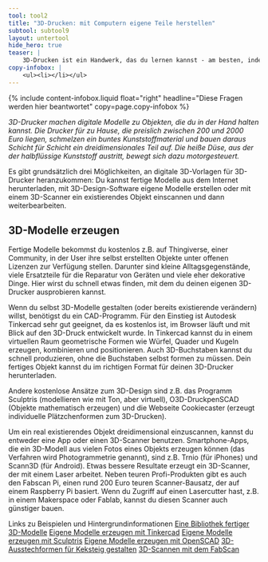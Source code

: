 ```yaml
---
tool: tool2
title: "3D-Drucken: mit Computern eigene Teile herstellen"
subtool: subtool9
layout: untertool
hide_hero: true
teaser: |
    3D-Drucken ist ein Handwerk, das du lernen kannst - am besten, indem du es ausprobierst. Hier findest du viele Tipps dazu.
copy-infobox: |
    <ul><li></li></ul>
---
```

{% include content-infobox.liquid float="right" headline="Diese Fragen werden hier beantwortet" copy=page.copy-infobox %}

*3D-Drucker machen digitale Modelle zu Objekten, die du in der Hand halten kannst. Die Drucker für zu Hause, die preislich zwischen 200 und 2000 Euro liegen, schmelzen ein buntes Kunststoffmaterial und bauen daraus Schicht für Schicht ein dreidimensionales Teil auf. Die heiße Düse, aus der der halbflüssige Kunststoff austritt, bewegt sich dazu motorgesteuert.*

Es gibt grundsätzlich drei Möglichkeiten, an digitale 3D-Vorlagen für 3D-Drucker heranzukommen: Du kannst fertige Modelle aus dem Internet herunterladen, mit 3D-Design-Software eigene Modelle erstellen oder mit einem 3D-Scanner ein existierendes Objekt einscannen und dann weiterbearbeiten.

## 3D-Modelle erzeugen
Fertige Modelle bekommst du kostenlos z.B. auf Thingiverse, einer Community, in der User ihre selbst erstellten Objekte unter offenen Lizenzen zur Verfügung stellen. Darunter sind kleine Alltagsgegenstände, viele Ersatzteile für die Reparatur von Geräten und viele eher dekorative Dinge. Hier wirst du schnell etwas finden, mit dem du deinen eigenen 3D-Drucker ausprobieren kannst.

Wenn du selbst 3D-Modelle gestalten (oder bereits existierende verändern) willst, benötigst du ein CAD-Programm. Für den Einstieg ist Autodesk Tinkercad sehr gut geeignet, da es kostenlos ist, im Browser läuft und mit Blick auf den 3D-Druck entwickelt wurde. In Tinkercad kannst du in einem virtuellen Raum geometrische Formen wie Würfel, Quader und Kugeln erzeugen, kombinieren und positionieren. Auch 3D-Buchstaben kannst du schnell produzieren, ohne die Buchstaben selbst formen zu müssen. Dein fertiges Objekt kannst du im richtigen Format für deinen 3D-Drucker herunterladen.

Andere kostenlose Ansätze zum 3D-Design sind z.B. das Programm Sculptris (modellieren wie mit Ton, aber virtuell), O3D-DruckpenSCAD (Objekte mathematisch erzeugen) und die Webseite Cookiecaster (erzeugt individuelle Plätzchenformen zum 3D-Drucken).

Um ein real existierendes Objekt dreidimensional einzuscannen, kannst du entweder eine App oder einen 3D-Scanner benutzen. Smartphone-Apps, die ein 3D-Modell aus vielen Fotos eines Objekts erzeugen können (das Verfahren wird Photogrammetrie genannt), sind z.B. Trnio (für iPhones) und Scann3D (für Android). Etwas bessere Resultate erzeugt ein 3D-Scanner, der mit einem Laser arbeitet. Neben teuren Profi-Produkten gibt es auch den Fabscan Pi, einen rund 200 Euro teuren Scanner-Bausatz, der auf einem Raspberry Pi basiert. Wenn du Zugriff auf einen Lasercutter hast, z.B. in einem Makerspace oder Fablab, kannst du diesen Scanner auch günstiger bauen.

<p class="link-list">
    <span class="link-list-headline">Links zu Beispielen und Hintergrundinformationen</span>
    <a class="external-link" href="https://www.thingiverse.com/" target="_blank">Eine Bibliothek fertiger 3D-Modelle</a>
    <a class="external-link" href="https://www.tinkercad.com/" target="_blank">Eigene Modelle erzeugen mit Tinkercad</a>
    <a class="external-link" href="http://pixologic.com/sculptris/" target="_blank">Eigene Modelle erzeugen mit Sculptris</a>
    <a class="external-link" href="http://www.openscad.org/" target="_blank">Eigene Modelle erzeugen mit OpenSCAD</a>
    <a class="external-link" href="http://www.cookiecaster.com/" target="_blank">3D-Ausstechformen für Keksteig gestalten</a>
    <a class="external-link" href="https://mariolukas.github.io/FabScanPi-Server/" target="_blank">3D-Scannen mit dem FabScan</a>
</p>
